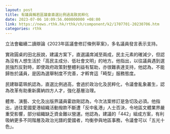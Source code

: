 ```yaml
---
layout: post
title: 有議員稱若區議會直選比例過高致民粹化
date: 2023-07-06 10:09:56.000000000 +08:00
link: https://news.rthk.hk/rthk/ch/component/k2/1707701-20230706.htm
categories: rthk
---
```


立法會繼續二讀辯論《2023年區議會修訂條例草案》，多名議員發言表示支持。

實政圓桌的田北辰說，建議方案下，直選議席減至兩成，民主元素的確減少，但認為沒有人想生活於「高民主成分、低社會文明」的地方。他指出，以往議員遇到選民強烈反對時，即使政府政策對整體利益有幫助，亦很難表達支持，他認為，不能歸咎於議員，是因為選舉制度不完善，才孵育這「畸型」服務態度。

民建聯葛珮帆認為，直選比例過高，會過於政治化及民粹化，令議會亂象叢生，認為改革有助重新廣納四方人才，強化基層治理。

體育、演藝、文化及出版界議員霍啟剛認為，今次法案修訂是急切及必須。他指出，過往愛國愛港組織活動撥款不斷遭「反中亂港」人士否決，令地區文體業界嚴重受影響，部分組織缺乏資金難以營運。他認為，建議的「442」組成方案，有利吸納更多不同階層及政治光譜的愛國者，均衡參與地區事務，令議會可以「五光十色」。
